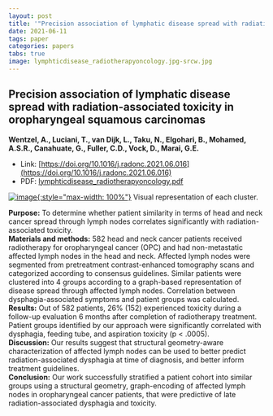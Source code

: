 ```yaml
---
layout: post
title: '"Precision association of lymphatic disease spread with radiation-associated toxicity in oropharyngeal squamous carcinomas"'
date: 2021-06-11
tags: paper
categories: papers
tabs: true
image: lymphticdisease_radiotherapyoncology.jpg-srcw.jpg
---
```


## Precision association of lymphatic disease spread with radiation-associated toxicity in oropharyngeal squamous carcinomas
**Wentzel, A., Luciani, T., van Dijk, L., Taku, N., Elgohari, B., Mohamed, A.S.R., Canahuate, G., Fuller, C.D., Vock, D., Marai, G.E.**
- Link: [https://doi.org/10.1016/j.radonc.2021.06.016](https://doi.org/10.1016/j.radonc.2021.06.016)
- PDF: [lymphticdisease_radiotherapyoncology.pdf](/documents/lymphticdisease_radiotherapyoncology.pdf)


[![image](https://www.evl.uic.edu/output/originals/lymphticdisease_radiotherapyoncology.jpg-srcw.jpg){:style="max-width: 100%"}](https://www.evl.uic.edu/output/originals/lymphticdisease_radiotherapyoncology.jpg-srcw.jpg)
Visual representation of each cluster.

<strong>Purpose:</strong> To determine whether patient similarity in terms of head and neck cancer spread through lymph nodes correlates significantly with radiation-associated toxicity.<br>
<strong>Materials and methods:</strong> 582 head and neck cancer patients received radiotherapy for oropharyngeal cancer (OPC) and had non-metastatic affected lymph nodes in the head and neck. Affected lymph nodes were segmented from pretreatment contrast-enhanced tomography scans and categorized according to consensus guidelines. Similar patients were clustered into 4 groups according to a graph-based representation of disease spread through affected lymph nodes. Correlation between dysphagia-associated symptoms and patient groups was calculated.<br>
<strong>Results:</strong> Out of 582 patients, 26% (152) experienced toxicity during a follow-up evaluation 6 months after completion of radiotherapy treatment. Patient groups identified by our approach were significantly correlated with dysphagia, feeding tube, and aspiration toxicity (p < .0005).<br>
<strong>Discussion:</strong> Our results suggest that structural geometry-aware characterization of affected lymph nodes can be used to better predict radiation-associated dysphagia at time of diagnosis, and better inform treatment guidelines.<br>
<strong>Conclusion:</strong> Our work successfully stratified a patient cohort into similar groups using a structural geometry, graph-encoding of affected lymph nodes in oropharyngeal cancer patients, that were predictive of late radiation-associated dysphagia and toxicity.<br>